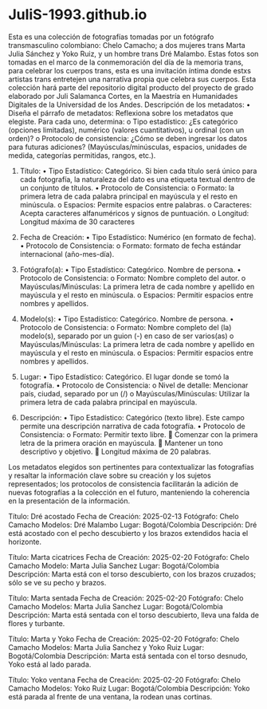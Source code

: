 # JuliS-1993.github.io
Esta es una colección de fotografías tomadas por un fotógrafo transmasculino colombiano: Chelo Camacho; a dos mujeres trans Marta Julia Sánchez y Yoko Ruiz, y un hombre trans Dré Malambo. Estas fotos son tomadas en el marco de la conmemoración del día de la memoria trans, para celebrar los cuerpos trans, esta es una invitación íntima donde estxs artistas trans entretejen una narrativa propia que celebra sus cuerpos.
Esta colección hará parte del repositorio digital producto del proyecto de grado elaborado por Juli Salamanca Cortes, en la Maestría en Humanidades Digitales de la Universidad de los Andes. 
Descripción de los metadatos:
•	Diseña el párrafo de metadatos: Reflexiona sobre los metadatos que elegiste. Para cada uno, determina: 
o	Tipo estadístico: ¿Es categórico (opciones limitadas), numérico (valores cuantitativos), u ordinal (con un orden)?
o	Protocolo de consistencia: ¿Cómo se deben ingresar los datos para futuras adiciones? (Mayúsculas/minúsculas, espacios, unidades de medida, categorías permitidas, rangos, etc.).
1. Título:
•	Tipo Estadístico: Categórico. Si bien cada título será único para cada fotografía, la naturaleza del dato es una etiqueta textual dentro de un conjunto de títulos.
•	Protocolo de Consistencia: 
o	Formato: la primera letra de cada palabra principal en mayúscula y el resto en minúscula.
o	Espacios: Permite espacios entre palabras.
o	Caracteres: Acepta caracteres alfanuméricos y signos de puntuación.
o	Longitud: Longitud máxima de 30 caracteres
2. Fecha de Creación:
•	Tipo Estadístico: Numérico (en formato de fecha).
•	Protocolo de Consistencia: 
o	Formato: formato de fecha estándar internacional  (año-mes-día). 
3. Fotógrafo(a):
•	Tipo Estadístico: Categórico. Nombre de persona. 
•	Protocolo de Consistencia: 
o	Formato: Nombre completo del autor.
o	Mayúsculas/Minúsculas: La primera letra de cada nombre y apellido en mayúscula y el resto en minúscula.
o	Espacios: Permitir espacios entre nombres y apellidos.
4.  Modelo(s):
•	Tipo Estadístico: Categórico. Nombre de persona. 
•	Protocolo de Consistencia: 
o	Formato: Nombre completo del (la) modelo(s), separado por un guion (-) en caso de ser varios(as)
o	Mayúsculas/Minúsculas: La primera letra de cada nombre y apellido en mayúscula y el resto en minúscula.
o	Espacios: Permitir espacios entre nombres y apellidos.

5. Lugar:
•	Tipo Estadístico: Categórico. El lugar donde se tomó la fotografía.
•	Protocolo de Consistencia: 
o	Nivel de detalle: Mencionar país, ciudad, separado por un (/)
o	Mayúsculas/Minúsculas: Utilizar la primera letra de cada palabra principal en mayúscula.
6. Descripción:
•	Tipo Estadístico: Categórico (texto libre). Este campo permite una descripción narrativa de cada fotografía.
•	Protocolo de Consistencia: 
o	Formato: Permitir texto libre. 
	Comenzar con la primera letra de la primera oración en mayúscula.
	Mantener un tono descriptivo y objetivo.
	Longitud máxima de 20 palabras.


Los metadatos elegidos son pertinentes para contextualizar las fotografías y resaltar la información clave sobre su creación y los sujetos representados; los protocolos de consistencia facilitarán la adición de nuevas fotografías a la colección en el futuro, manteniendo la coherencia en la presentación de la información.



Título: Dré acostado
Fecha de Creación: 2025-02-13 
Fotógrafo: Chelo Camacho 
Modelos: Dré Malambo
Lugar: Bogotá/Colombia
Descripción: Dré está acostado con el pecho descubierto y los brazos extendidos hacia el horizonte. 


Título: Marta cicatrices
Fecha de Creación: 2025-02-20
Fotógrafo: Chelo Camacho
Modelo: Marta Julia Sanchez 
Lugar: Bogotá/Colombia
Descripción: Marta está con el torso descubierto, con los brazos cruzados; sólo se ve su pecho y brazos. 

Título: Marta sentada
Fecha de Creación: 2025-02-20
Fotógrafo: Chelo Camacho
Modelos: Marta Julia Sanchez
Lugar: Bogotá/Colombia
Descripción: Marta está sentada con el torso descubierto, lleva una falda de flores y turbante. 


Título: Marta y Yoko
Fecha de Creación: 2025-02-20
Fotógrafo: Chelo Camacho
Modelos: Marta Julia Sanchez y Yoko Ruiz
Lugar: Bogotá/Colombia
Descripción: Marta está sentada con el torso desnudo, Yoko está al lado parada.

Título: Yoko ventana
Fecha de Creación: 2025-02-20
Fotógrafo: Chelo Camacho
Modelos: Yoko Ruiz
Lugar: Bogotá/Colombia
Descripción: Yoko está parada al frente de una ventana, la rodean unas cortinas. 
